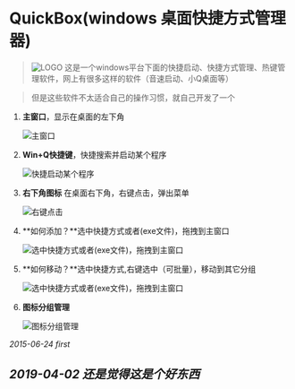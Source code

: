 QuickBox(windows 桌面快捷方式管理器)
===================


> ![LOGO](https://github.com/viewergit/QuickBox/blob/master/ReadMe/Box.ico?raw=true) 这是一个windows平台下面的快捷启动、快捷方式管理、热键管理软件，网上有很多这样的软件（音速启动、小Q桌面等）


> 但是这些软件不太适合自己的操作习惯，就自己开发了一个


 1. **主窗口**，显示在桌面的左下角

    ![主窗口](https://github.com/viewergit/QuickBox/blob/master/ReadMe/2.png?raw=true)


 2. **Win+Q快捷键**，快捷搜索并启动某个程序

    ![快捷启动某个程序](https://github.com/viewergit/QuickBox/blob/master/ReadMe/1.png?raw=true)

 3. **右下角图标** 在桌面右下角，右键点击，弹出菜单

    ![右键点击](https://github.com/viewergit/QuickBox/blob/master/ReadMe/4.png?raw=true)

 4. **如何添加？**选中快捷方式或者(exe文件)，拖拽到主窗口

    ![选中快捷方式或者(exe文件)，拖拽到主窗口](https://github.com/viewergit/QuickBox/blob/master/ReadMe/0.png?raw=true)

 5. **如何移动？**选中快捷方式,右键选中（可批量），移动到其它分组

    ![选中快捷方式或者(exe文件)，拖拽到主窗口](https://github.com/viewergit/QuickBox/blob/master/ReadMe/5.png?raw=true)

 6. **图标分组管理**

    ![图标分组管理](https://github.com/viewergit/QuickBox/blob/master/ReadMe/3.png?raw=true)



*2015-06-24 first*

*2019-04-02 还是觉得这是个好东西*
----------


